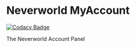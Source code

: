 # Neverworld MyAccount
[![Codacy Badge](https://api.codacy.com/project/badge/Grade/495004e58090472a83e70d0302f1936e)](https://www.codacy.com/app/orbital-group/myaccount-new?utm_source=github.com&amp;utm_medium=referral&amp;utm_content=neverworldgrid/myaccount&amp;utm_campaign=Badge_Grade)

The Neverworld Account Panel

